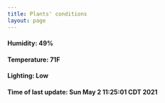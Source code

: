 ```yaml
---
title: Plants' conditions
layout: page
---
```



#### Humidity: 49%
#### Temperature: 71F
#### Lighting: Low
#### Time of last update: Sun May  2 11:25:01 CDT 2021
